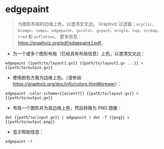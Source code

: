 # edgepaint

> 为图形布局的边缘上色，以澄清交叉边。
> Graphviz 过滤器：`acyclic`、`bcomps`、`comps`、`edgepaint`、`gvcolor`、`gvpack`、`mingle`、`nop`、`sccmap`、`tred` 和 `unflatten`。
> 更多信息：<https://graphviz.org/pdf/edgepaint.1.pdf>。

- 为一个或多个图形布局（已经具有布局信息）上色，以澄清交叉边：

`edgepaint {{path/to/layout1.gv}} {{path/to/layout2.gv ...}} > {{path/to/output.gv}}`

- 使用颜色方案为边缘上色。（请参阅 <https://graphviz.org/doc/info/colors.html#brewer>）：

`edgepaint -color-scheme={{accent7}} {{path/to/layout.gv}} > {{path/to/output.gv}}`

- 布局一个图形并为其边缘上色，然后转换为 PNG 图像：

`dot {{path/to/input.gv}} | edgepaint | dot -T {{png}} > {{path/to/output.png}}`

- 显示帮助信息：

`edgepaint -?`